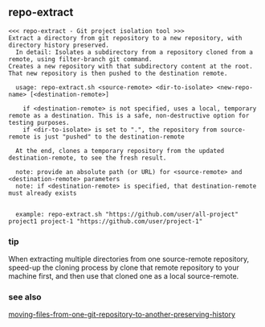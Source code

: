 repo-extract
------------

```
<<< repo-extract - Git project isolation tool >>>
Extract a directory from git repository to a new repository, with directory history preserved.
  In detail: Isolates a subdirectory from a repository cloned from a remote, using filter-branch git command.
Creates a new repository with that subdirectory content at the root.
That new repository is then pushed to the destination remote.

  usage: repo-extract.sh <source-remote> <dir-to-isolate> <new-repo-name> [<destination-remote>]

    if <destination-remote> is not specified, uses a local, temporary remote as a destination. This is a safe, non-destructive option for testing purposes.
    if <dir-to-isolate> is set to ".", the repository from source-remote is just "pushed" to the destination-remote

  At the end, clones a temporary repository from the updated destination-remote, to see the fresh result.

  note: provide an absolute path (or URL) for <source-remote> and <destination-remote> parameters
  note: if <destination-remote> is specified, that destination-remote must already exists


  example: repo-extract.sh "https://github.com/user/all-project" project1 project-1 "https://github.com/user/project-1"
```

### tip

When extracting multiple directories from one source-remote repository, speed-up the cloning process by clone that remote repository to your machine first, and then use that cloned one as a local source-remote.

### see also

[moving-files-from-one-git-repository-to-another-preserving-history](http://gbayer.com/development/moving-files-from-one-git-repository-to-another-preserving-history/)